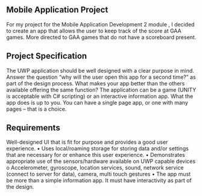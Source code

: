 ## Mobile Application Project

For my project for the Mobile Application Development 2 module , I decided to create an app that allows the user to keep track of the score at GAA games. More directed to GAA games that do not have a scoreboard present.

## Project Specification

The UWP application should be well designed with a clear purpose in mind. Answer the question
“why will the user open this app for a second time?” as part of the design process. What makes your
app better than the others available offering the same function?
The application can be a game (UNITY is acceptable with C# scripting) or an interactive information
app. What the app does is up to you. You can have a single page app, or one with many pages – that
is a choice.

## Requirements

Well-designed UI that is fit for purpose and provides a good user experience.
• Uses local/roaming storage for storing data and/or settings that are necessary for or
enhance this user experience.
• Demonstrates appropriate use of the sensors/hardware available on UWP capable devices
o Accelerometer, gyroscope, location services, sound, network service (connect to
server for data), camera, multi touch gestures
• The app must be more than a simple information app. It must have interactivity as part of
the design.

